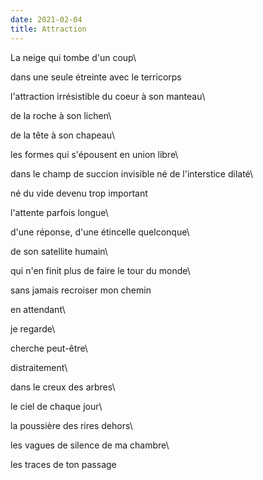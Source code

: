 ```yaml
---
date: 2021-02-04
title: Attraction
---
```


La neige qui tombe d'un coup\

dans une seule étreinte avec le terricorps


l'attraction irrésistible du coeur à son manteau\

de la roche à son lichen\

de la tête à son chapeau\

les formes qui s'épousent en union libre\

dans le champ de succion invisible né de l'interstice dilaté\ 

né du vide devenu trop important


l'attente parfois longue\

d'une réponse, d'une étincelle quelconque\

de son satellite humain\

qui n'en finit plus de faire le tour du monde\

sans jamais recroiser mon chemin


en attendant\

je regarde\

cherche peut-être\

distraitement\

dans le creux des arbres\

le ciel de chaque jour\

la poussière des rires dehors\

les vagues de silence de ma chambre\

les traces de ton passage



